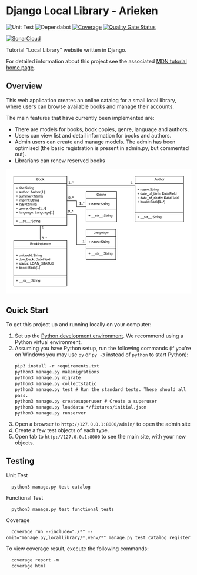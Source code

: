 # Django Local Library - Arieken

![Unit Test](https://github.com/PMPL-Arieken/django-locallibrary-tutorial/workflows/Unit%20Test/badge.svg)
![Dependabot](https://api.dependabot.com/badges/status?host=github&repo=PMPL-Arieken/django-locallibrary-tutorial)
[![Coverage](https://codecov.io/github/PMPL-Arieken/django-locallibrary-tutorial/coverage.svg)](https://codecov.io/github/PMPL-Arieken/django-locallibrary-tutorial)
[![Quality Gate Status](https://sonarcloud.io/api/project_badges/measure?project=PMPL-Arieken_django-locallibrary-tutorial&metric=alert_status)](https://sonarcloud.io/dashboard?id=PMPL-Arieken_django-locallibrary-tutorial)

[![SonarCloud](https://sonarcloud.io/images/project_badges/sonarcloud-white.svg)](https://sonarcloud.io/dashboard?id=PMPL-Arieken_django-locallibrary-tutorial)

Tutorial "Local Library" website written in Django.

For detailed information about this project see the associated [MDN tutorial home page](https://developer.mozilla.org/en-US/docs/Learn/Server-side/Django/Tutorial_local_library_website).

## Overview

This web application creates an online catalog for a small local library, where users can browse available books and manage their accounts.

The main features that have currently been implemented are:

* There are models for books, book copies, genre, language and authors.
* Users can view list and detail information for books and authors.
* Admin users can create and manage models. The admin has been optimised (the basic registration is present in admin.py, but commented out).
* Librarians can renew reserved books

![Local Library Model](https://raw.githubusercontent.com/mdn/django-locallibrary-tutorial/master/catalog/static/images/local_library_model_uml.png)


## Quick Start

To get this project up and running locally on your computer:
1. Set up the [Python development environment](https://developer.mozilla.org/en-US/docs/Learn/Server-side/Django/development_environment).
   We recommend using a Python virtual environment.
1. Assuming you have Python setup, run the following commands (if you're on Windows you may use `py` or `py -3` instead of `python` to start Python):
   ```
   pip3 install -r requirements.txt
   python3 manage.py makemigrations
   python3 manage.py migrate
   python3 manage.py collectstatic
   python3 manage.py test # Run the standard tests. These should all pass.
   python3 manage.py createsuperuser # Create a superuser
   python3 manage.py loaddata */fixtures/initial.json
   python3 manage.py runserver
   ```
1. Open a browser to `http://127.0.0.1:8000/admin/` to open the admin site
1. Create a few test objects of each type.
1. Open tab to `http://127.0.0.1:8000` to see the main site, with your new objects.

## Testing
Unit Test

      python3 manage.py test catalog

Functional Test

      python3 manage.py test functional_tests

Coverage

      coverage run --include="./*" --omit="manage.py,locallibrary/*,venv/*" manage.py test catalog register

To view coverage result, execute the following commands:

      coverage report -m
      coverage html

